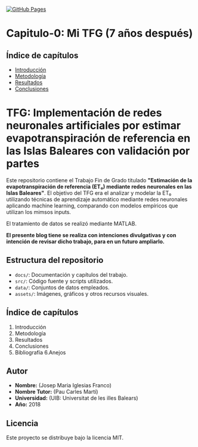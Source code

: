 

[![GitHub Pages](https://img.shields.io/badge/GitHub-Pages-blue?logo=github)](https://lependens.github.io/Capitulo-0/)


# Capitulo-0: Mi TFG (7 años después)

## Índice de capítulos

- [Introducción](docs_0_introduccion.md)
- [Metodología](docs_1_metodología.md)
- [Resultados](docs_2_resultados.md)
- [Conclusiones](docs_3_conclusiones.md)

# TFG: Implementación de redes neuronales artificiales por estimar evapotranspiración de referencia en las Islas Baleares con validación por partes

Este repositorio contiene el Trabajo Fin de Grado titulado **"Estimación de la evapotranspiración de referencia (ET₀) mediante redes neuronales en las Islas Baleares"**. El objetivo del TFG era el analizar y modelar la ET₀ utilizando técnicas de aprendizaje automático mediante redes neuronales aplicando machine learning, comparando con modelos empíricos que utilizan los mimsos inputs.

El tratamiento de datos se realizó mediante MATLAB.

**El presente blog tiene se realiza con intenciones divulgativas y con intención de revisar dicho trabajo, para en un futuro ampliarlo.**

## Estructura del repositorio

- `docs/`: Documentación y capítulos del trabajo.
- `src/`: Código fuente y scripts utilizados.
- `data/`: Conjuntos de datos empleados.
- `assets/`: Imágenes, gráficos y otros recursos visuales.

## Índice de capítulos

1. Introducción
2. Metodología
3. Resultados
4. Conclusiones
5. Bibliografía
6.Anejos

## Autor

- **Nombre:** (Josep Maria Iglesias Franco)
- **Nombre Tutor:** (Pau Carles Martí)
- **Universidad:** (UIB:  Universitat de les illes Balears)
- **Año:** 2018

## Licencia

Este proyecto se distribuye bajo la licencia MIT.
